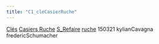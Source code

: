 ```yaml
---
title: "C1_cleCasierRuche"
---
```


[Clés](notes/equipements/cles/C_Clés.md) [Casiers Ruche](notes/equipements/consommables/C_CasierRuche.md) [S_Refaire](notes/statut/S_Refaire.md) [ruche](notes/zones/ruche.md)
150321 kylianCavagna
fredericSchumacher